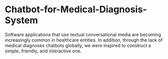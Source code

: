 # Chatbot-for-Medical-Diagnosis-System
Software applications that use textual conversational media are becoming increasingly common in healthcare entities.  In addition, through the lack of medical diagnoses chatbots globally, we were inspired to construct a simple, friendly, and interactive one.
